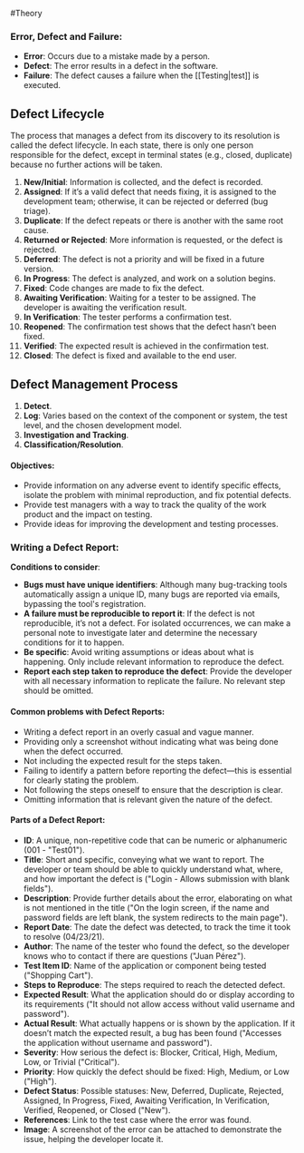 #Theory 
### Error, Defect and Failure:
- **Error**: Occurs due to a mistake made by a person.
- **Defect**: The error results in a defect in the software.
- **Failure**: The defect causes a failure when the [[Testing|test]] is executed.
## Defect Lifecycle
The process that manages a defect from its discovery to its resolution is called the defect lifecycle. In each state, there is only one person responsible for the defect, except in terminal states (e.g., closed, duplicate) because no further actions will be taken.
1. **New/Initial**: Information is collected, and the defect is recorded.
2. **Assigned**: If it’s a valid defect that needs fixing, it is assigned to the development team; otherwise, it can be rejected or deferred (bug triage).
3. **Duplicate**: If the defect repeats or there is another with the same root cause.
4. **Returned or Rejected**: More information is requested, or the defect is rejected.
5. **Deferred**: The defect is not a priority and will be fixed in a future version.
6. **In Progress**: The defect is analyzed, and work on a solution begins.
7. **Fixed**: Code changes are made to fix the defect.
8. **Awaiting Verification**: Waiting for a tester to be assigned. The developer is awaiting the verification result.
9. **In Verification**: The tester performs a confirmation test.
10. **Reopened**: The confirmation test shows that the defect hasn’t been fixed.
11. **Verified**: The expected result is achieved in the confirmation test.
12. **Closed**: The defect is fixed and available to the end user.
## Defect Management Process
1. **Detect**.
2. **Log**: Varies based on the context of the component or system, the test level, and the chosen development model.
3. **Investigation and Tracking**.
4. **Classification/Resolution**.
#### Objectives:
- Provide information on any adverse event to identify specific effects, isolate the problem with minimal reproduction, and fix potential defects.
- Provide test managers with a way to track the quality of the work product and the impact on testing.
- Provide ideas for improving the development and testing processes.
### Writing a Defect Report:
**Conditions to consider**:
- **Bugs must have unique identifiers**: Although many bug-tracking tools automatically assign a unique ID, many bugs are reported via emails, bypassing the tool's registration.
- **A failure must be reproducible to report it**: If the defect is not reproducible, it’s not a defect. For isolated occurrences, we can make a personal note to investigate later and determine the necessary conditions for it to happen.
- **Be specific**: Avoid writing assumptions or ideas about what is happening. Only include relevant information to reproduce the defect.
- **Report each step taken to reproduce the defect**: Provide the developer with all necessary information to replicate the failure. No relevant step should be omitted.
#### Common problems with Defect Reports:
- Writing a defect report in an overly casual and vague manner.
- Providing only a screenshot without indicating what was being done when the defect occurred.
- Not including the expected result for the steps taken.
- Failing to identify a pattern before reporting the defect—this is essential for clearly stating the problem.
- Not following the steps oneself to ensure that the description is clear.
- Omitting information that is relevant given the nature of the defect.
#### Parts of a Defect Report:
- **ID**: A unique, non-repetitive code that can be numeric or alphanumeric (001 - "Test01").
- **Title**: Short and specific, conveying what we want to report. The developer or team should be able to quickly understand what, where, and how important the defect is ("Login - Allows submission with blank fields").
- **Description**: Provide further details about the error, elaborating on what is not mentioned in the title ("On the login screen, if the name and password fields are left blank, the system redirects to the main page").
- **Report Date**: The date the defect was detected, to track the time it took to resolve (04/23/21).
- **Author**: The name of the tester who found the defect, so the developer knows who to contact if there are questions ("Juan Pérez").
- **Test Item ID**: Name of the application or component being tested ("Shopping Cart").
- **Steps to Reproduce**: The steps required to reach the detected defect.
- **Expected Result**: What the application should do or display according to its requirements ("It should not allow access without valid username and password").
- **Actual Result**: What actually happens or is shown by the application. If it doesn’t match the expected result, a bug has been found ("Accesses the application without username and password").
- **Severity**: How serious the defect is: Blocker, Critical, High, Medium, Low, or Trivial ("Critical").
- **Priority**: How quickly the defect should be fixed: High, Medium, or Low ("High").
- **Defect Status**: Possible statuses: New, Deferred, Duplicate, Rejected, Assigned, In Progress, Fixed, Awaiting Verification, In Verification, Verified, Reopened, or Closed ("New").
- **References**: Link to the test case where the error was found.
- **Image**: A screenshot of the error can be attached to demonstrate the issue, helping the developer locate it.